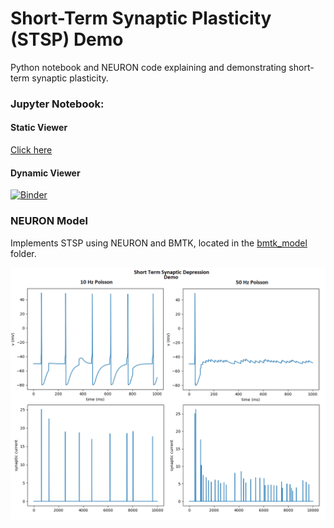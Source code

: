 # Short-Term Synaptic Plasticity (STSP) Demo

Python notebook and NEURON code explaining and demonstrating short-term synaptic plasticity. 

### Jupyter Notebook:

#### Static Viewer

[Click here](https://nbviewer.jupyter.org/github/tjbanks/synaptic_plasticity/blob/master/ShortTermSynapticPlasticity.ipynb)

#### Dynamic Viewer
[![Binder](https://mybinder.org/badge_logo.svg)](https://mybinder.org/v2/gh/tjbanks/synaptic_plasticity/master?filepath=ShortTermSynapticPlasticity.ipynb)

### NEURON Model

Implements STSP using NEURON and BMTK, located in the [bmtk_model](/bmtk_model) folder.

![](./bmtk_model/stsd.png)
